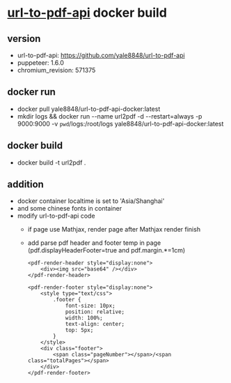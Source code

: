 # [url-to-pdf-api](https://github.com/alvarcarto/url-to-pdf-api) docker build

## version

- url-to-pdf-api: https://github.com/yale8848/url-to-pdf-api 
- puppeteer: 1.6.0
- chromium_revision: 571375

## docker run
 
  - docker pull yale8848/url-to-pdf-api-docker:latest
  - mkdir logs && docker run --name url2pdf -d --restart=always -p 9000:9000 -v `pwd`/logs:/root/logs yale8848/url-to-pdf-api-docker:latest
  
## docker build

- docker build -t url2pdf .
  
## addition

- docker container localtime is set to 'Asia/Shanghai'
- and some chinese fonts in container
- modify  url-to-pdf-api code
  - if page use Mathjax, render page after Mathjax render finish
  - add parse pdf header and footer temp in page (pdf.displayHeaderFooter=true and pdf.margin.*=1cm)

    ```
    <pdf-render-header style="display:none">
        <div><img src="base64" /></div>
    </pdf-render-header>

    <pdf-render-footer style="display:none">
        <style type="text/css"> 
            .footer { 
                font-size: 10px;
                position: relative;
                width: 100%;
                text-align: center;
                top: 5px;
            }
        </style>
        <div class="footer">
            <span class="pageNumber"></span>/<span class="totalPages"></span>
        </div>
    </pdf-render-footer>
    ``` 